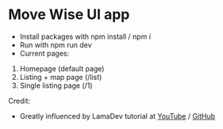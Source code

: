 # Move Wise UI app

- Install packages with npm install / npm i
- Run with npm run dev
- Current pages:
1. Homepage (default page)
2. Listing + map page (/list)
3. Single listing page (/1)


Credit:
- Greatly influenced by LamaDev tutorial at [YouTube](https://www.youtube.com/watch?v=HFj5FMb0jwY&t=536s) / [GitHub](https://github.com/safak/react-estate-ui)